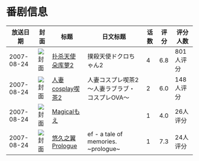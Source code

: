 # 番剧信息

|放送日期|封面|标题|日文标题|话数|评分|评分人数|
|---|---|---|---|---|---|---|
|2007-08-24|![封面](https://lain.bgm.tv/pic/cover/c/0a/5c/3060_n94v9.jpg)|[扑杀天使朵库萝2](https://bangumi.tv/subject/3060)|撲殺天使ドクロちゃん2|4|6.8|801人评分|
|2007-08-24|![封面](https://bangumi.tv/img/no_icon_subject.png)|[人妻cosplay喫茶2](https://bangumi.tv/subject/62252)|人妻コスプレ喫茶2～人妻ラブラブ・コスプレOVA～|2|6.0|148人评分|
|2007-08-24|![封面](https://bangumi.tv/img/no_icon_subject.png)|[Magicalもえ](https://bangumi.tv/subject/69184)||1|4.0|26人评分|
|2007-08-24|![封面](https://lain.bgm.tv/pic/cover/c/85/38/497594_GNOeN.jpg)|[悠久之翼Prologue](https://bangumi.tv/subject/497594)|ef - a tale of memories. ~prologue~|1|7.3|24人评分|
